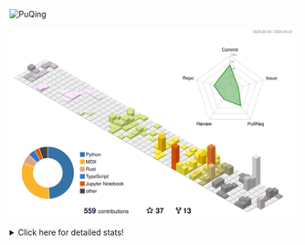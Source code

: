 ![PuQing](https://user-images.githubusercontent.com/27223114/171565019-9a56fae6-b08b-421f-99db-7e830da42371.png)

![](./profile-3d-contrib/profile-season-animate.svg)

<details>
<summary>Click here for detailed stats!</summary>

<!--START_SECTION:waka-->
![Lines of code](https://img.shields.io/badge/From%20Hello%20World%20I%27ve%20Written-1.2%20million%20lines%20of%20code-blue)

**🐱 My GitHub Data** 

> 📦 277.8 kB Used in GitHub's Storage 
 > 
> 🏆 166 Contributions in the Year 2024
 > 
> 🚫 Not Opted to Hire
 > 
> 📜 46 Public Repositories 
 > 
> 🔑 27 Private Repositories 
 > 
**I'm an Early 🐤** 

```text
🌞 Morning                468 commits         ██░░░░░░░░░░░░░░░░░░░░░░░   09.74 % 
🌆 Daytime                2294 commits        ████████████░░░░░░░░░░░░░   47.74 % 
🌃 Evening                1077 commits        ██████░░░░░░░░░░░░░░░░░░░   22.41 % 
🌙 Night                  966 commits         █████░░░░░░░░░░░░░░░░░░░░   20.10 % 
```


📊 **This Week I Spent My Time On** 

```text
💬 Programming Languages: 
Python                   6 hrs 12 mins       █████████████░░░░░░░░░░░░   53.79 % 
TypeScript               1 hr 47 mins        ████░░░░░░░░░░░░░░░░░░░░░   15.46 % 
JSON                     1 hr 13 mins        ███░░░░░░░░░░░░░░░░░░░░░░   10.65 % 
Bash                     45 mins             ██░░░░░░░░░░░░░░░░░░░░░░░   06.59 % 
Rust                     32 mins             █░░░░░░░░░░░░░░░░░░░░░░░░   04.72 % 

🔥 Editors: 
VS Code                  11 hrs 20 mins      █████████████████████████   98.19 % 
Obsidian                 12 mins             ░░░░░░░░░░░░░░░░░░░░░░░░░   01.81 % 

💻 Operating System: 
Linux                    7 hrs 11 mins       ████████████████░░░░░░░░░   62.20 % 
WSL                      4 hrs 9 mins        █████████░░░░░░░░░░░░░░░░   35.99 % 
Windows                  12 mins             ░░░░░░░░░░░░░░░░░░░░░░░░░   01.81 % 
```


<!--END_SECTION:waka-->
</details>
